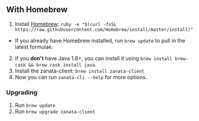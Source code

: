 ## With Homebrew

1. Install [Homebrew](http://brew.sh/): `ruby -e "$(curl -fsSL https://raw.githubusercontent.com/Homebrew/install/master/install)"`
  - If you already have Homebrew installed, run `brew update` to pull in the latest formulae.
2. If you **don't** have Java 1.8+, you can install it using `brew install brew-cask && brew cask install java`.
3. Install the zanata-client: `brew install zanata-client`
4. Now you can run `zanata-cli --help` for more options.

### Upgrading

1. Run `brew update`
2. Run `brew upgrade zanata-client`